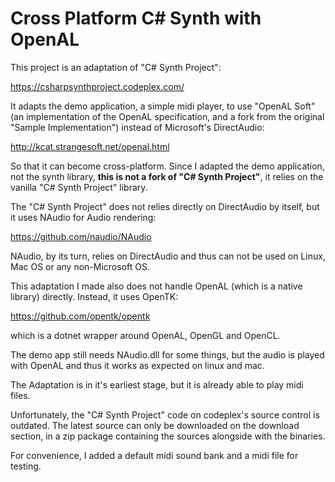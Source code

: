 Cross Platform C# Synth with OpenAL
=========

This project is an adaptation of "C# Synth Project":

https://csharpsynthproject.codeplex.com/

It adapts the demo application, a simple midi player, to use "OpenAL Soft" (an implementation of the OpenAL specification, and a fork from the original "Sample Implementation") instead of Microsoft's DirectAudio:

http://kcat.strangesoft.net/openal.html

So that it can become cross-platform. Since I adapted the demo application, not the synth library, **this is not a fork of "C# Synth Project"**, it relies on the vanilla "C# Synth Project" library.

The "C# Synth Project" does not relies directly on DirectAudio by itself, but it uses NAudio for Audio rendering:

https://github.com/naudio/NAudio

NAudio, by its turn, relies on DirectAudio and thus can not be used on Linux, Mac OS or any non-Microsoft OS.

This adaptation I made also does not handle OpenAL (which is a native library) directly. Instead, it uses OpenTK:

https://github.com/opentk/opentk

which is a dotnet wrapper around OpenAL, OpenGL and OpenCL.

The demo app still needs NAudio.dll for some things, but the audio is played with OpenAL and thus it works as expected on linux and mac.

The Adaptation is in it's earliest stage, but it is already able to play midi files.

Unfortunately, the "C# Synth Project" code on codeplex's source control is outdated. The latest source can only be downloaded on the download section, in a zip package containing the sources alongside with the binaries.

For convenience, I added a default midi sound bank and a midi file for testing.
